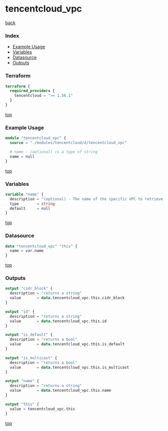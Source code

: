 # tencentcloud_vpc

[back](../tencentcloud.md)

### Index

- [Example Usage](#example-usage)
- [Variables](#variables)
- [Datasource](#datasource)
- [Outputs](#outputs)

### Terraform

```terraform
terraform {
  required_providers {
    tencentcloud = ">= 1.56.1"
  }
}
```

[top](#index)

### Example Usage

```terraform
module "tencentcloud_vpc" {
  source = "./modules/tencentcloud/d/tencentcloud_vpc"

  # name - (optional) is a type of string
  name = null
}
```

[top](#index)

### Variables

```terraform
variable "name" {
  description = "(optional) - The name of the specific VPC to retrieve."
  type        = string
  default     = null
}
```

[top](#index)

### Datasource

```terraform
data "tencentcloud_vpc" "this" {
  name = var.name
}
```

[top](#index)

### Outputs

```terraform
output "cidr_block" {
  description = "returns a string"
  value       = data.tencentcloud_vpc.this.cidr_block
}

output "id" {
  description = "returns a string"
  value       = data.tencentcloud_vpc.this.id
}

output "is_default" {
  description = "returns a bool"
  value       = data.tencentcloud_vpc.this.is_default
}

output "is_multicast" {
  description = "returns a bool"
  value       = data.tencentcloud_vpc.this.is_multicast
}

output "name" {
  description = "returns a string"
  value       = data.tencentcloud_vpc.this.name
}

output "this" {
  value = tencentcloud_vpc.this
}
```

[top](#index)